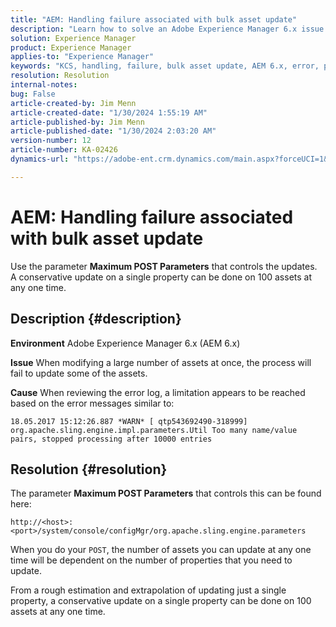 ```yaml
---
title: "AEM: Handling failure associated with bulk asset update"
description: "Learn how to solve an Adobe Experience Manager 6.x issue where there's a handling failure associated with bulk asset update."
solution: Experience Manager
product: Experience Manager
applies-to: "Experience Manager"
keywords: "KCS, handling, failure, bulk asset update, AEM 6.x, error, parameter, Maximum POST Parameters, 100, Adobe Experience Manager 6.x, Troubleshooting"
resolution: Resolution
internal-notes: 
bug: False
article-created-by: Jim Menn
article-created-date: "1/30/2024 1:55:19 AM"
article-published-by: Jim Menn
article-published-date: "1/30/2024 2:03:20 AM"
version-number: 12
article-number: KA-02426
dynamics-url: "https://adobe-ent.crm.dynamics.com/main.aspx?forceUCI=1&pagetype=entityrecord&etn=knowledgearticle&id=f2068998-12bf-ee11-9079-6045bd006268"

---
```

# AEM: Handling failure associated with bulk asset update


Use the parameter <b>Maximum POST Parameters</b> that controls the updates. A conservative update on a single property can be done on 100 assets at any one time.

## Description {#description}


<b>Environment</b>
 Adobe Experience Manager 6.x (AEM 6.x)

<b>Issue</b>
 When modifying a large number of assets at once, the process will fail to update some of the assets.

<b>Cause</b>
 When reviewing the error log, a limitation appears to be reached based on the error messages similar to:

`18.05.2017 15:12:26.887 *WARN* [ qtp543692490-318999]  org.apache.sling.engine.impl.parameters.Util Too many name/value pairs, stopped processing after 10000 entries`


## Resolution {#resolution}


The parameter <b>Maximum POST Parameters</b> that controls this can be found here:

`http://<host>:<port>/system/console/configMgr/org.apache.sling.engine.parameters`

When you do your `POST`, the number of assets you can update at any one time will be dependent on the number of properties that you need to update.

From a rough estimation and extrapolation of updating just a single property, a conservative update on a single property can be done on 100 assets at any one time.
